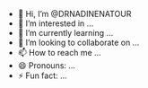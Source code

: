 - 👋 Hi, I’m @DRNADINENATOUR
- 👀 I’m interested in ...
- 🌱 I’m currently learning ...
- 💞️ I’m looking to collaborate on ...
- 📫 How to reach me ...
- 😄 Pronouns: ...
- ⚡ Fun fact: ...

<!---
DRNADINENATOUR/DRNADINENATOUR is a ✨ special ✨ repository because its `README.md` (this file) appears on your GitHub profile.
You can click the Preview link to take a look at your changes.
--->

